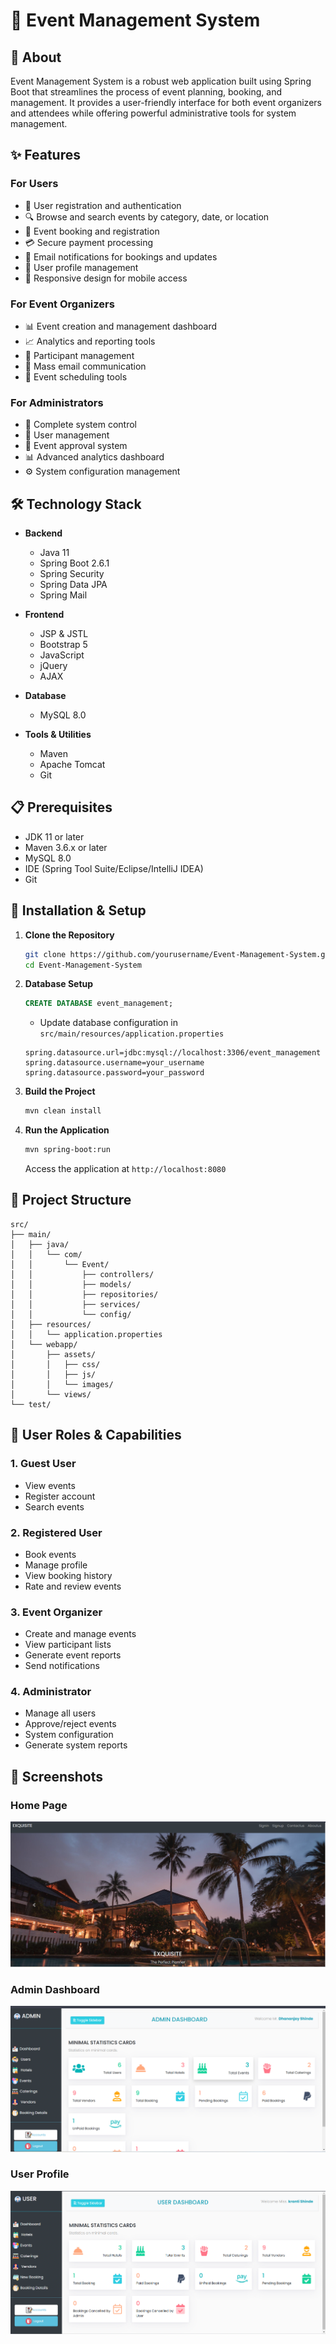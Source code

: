 # 🎉 Event Management System

## 🎯 About
Event Management System is a robust web application built using Spring Boot that streamlines the process of event planning, booking, and management. It provides a user-friendly interface for both event organizers and attendees while offering powerful administrative tools for system management.

## ✨ Features

### For Users
- 👤 User registration and authentication
- 🔍 Browse and search events by category, date, or location
- 📅 Event booking and registration
- 💳 Secure payment processing
- 📧 Email notifications for bookings and updates
- 👥 User profile management
- 📱 Responsive design for mobile access

### For Event Organizers
- 📊 Event creation and management dashboard
- 📈 Analytics and reporting tools
- 👥 Participant management
- 📨 Mass email communication
- 📅 Event scheduling tools

### For Administrators
- 👑 Complete system control
- 👥 User management
- 🎫 Event approval system
- 📊 Advanced analytics dashboard
- ⚙️ System configuration management

## 🛠 Technology Stack
- **Backend**
  - Java 11
  - Spring Boot 2.6.1
  - Spring Security
  - Spring Data JPA
  - Spring Mail

- **Frontend**
  - JSP & JSTL
  - Bootstrap 5
  - JavaScript
  - jQuery
  - AJAX

- **Database**
  - MySQL 8.0

- **Tools & Utilities**
  - Maven
  - Apache Tomcat
  - Git

## 📋 Prerequisites
- JDK 11 or later
- Maven 3.6.x or later
- MySQL 8.0
- IDE (Spring Tool Suite/Eclipse/IntelliJ IDEA)
- Git

## 🚀 Installation & Setup

1. **Clone the Repository**
   ```bash
   git clone https://github.com/yourusername/Event-Management-System.git
   cd Event-Management-System
   ```

2. **Database Setup**
   ```sql
   CREATE DATABASE event_management;
   ```
   - Update database configuration in `src/main/resources/application.properties`
   ```properties
   spring.datasource.url=jdbc:mysql://localhost:3306/event_management
   spring.datasource.username=your_username
   spring.datasource.password=your_password
   ```

3. **Build the Project**
   ```bash
   mvn clean install
   ```

4. **Run the Application**
   ```bash
   mvn spring-boot:run
   ```
   Access the application at `http://localhost:8080`

## 📁 Project Structure
```
src/
├── main/
│   ├── java/
│   │   └── com/
│   │       └── Event/
│   │           ├── controllers/
│   │           ├── models/
│   │           ├── repositories/
│   │           ├── services/
│   │           └── config/
│   ├── resources/
│   │   └── application.properties
│   └── webapp/
│       ├── assets/
│       │   ├── css/
│       │   ├── js/
│       │   └── images/
│       └── views/
└── test/
```

## 👥 User Roles & Capabilities

### 1. Guest User
- View events
- Register account
- Search events

### 2. Registered User
- Book events
- Manage profile
- View booking history
- Rate and review events

### 3. Event Organizer
- Create and manage events
- View participant lists
- Generate event reports
- Send notifications

### 4. Administrator
- Manage all users
- Approve/reject events
- System configuration
- Generate system reports

## 📸 Screenshots

### Home Page
![Home Page](src/main/webapp/assets/images/home.png)

### Admin Dashboard
![Admin Dashboard](src/main/webapp/assets/images/admin.png)

### User Profile
![User Profile](src/main/webapp/assets/images/user.png)




